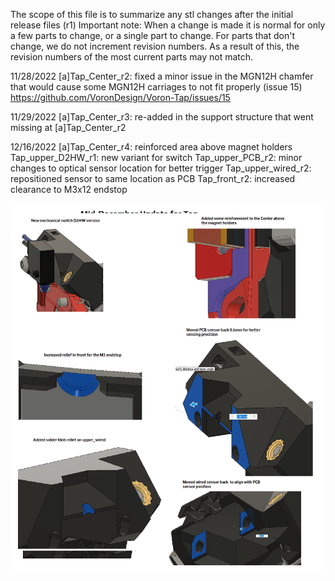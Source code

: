 The scope of this file is to summarize any stl changes after the initial release files (r1)
Important note:  When a change is made it is normal for only a few parts to change, or a single part to change.  For parts that don't change, we do not increment revision numbers.
As a result of this, the revision numbers of the most current parts may not match.

11/28/2022
[a]Tap_Center_r2: fixed a minor issue in the MGN12H chamfer that would cause some MGN12H carriages to not fit properly (issue 15)
https://github.com/VoronDesign/Voron-Tap/issues/15

11/29/2022
[a]Tap_Center_r3: re-added in the support structure that went missing at [a]Tap_Center_r2

12/16/2022
[a]Tap_Center_r4: reinforced area above magnet holders
Tap_upper_D2HW_r1: new variant for switch
Tap_upper_PCB_r2: minor changes to optical sensor location for better trigger
Tap_upper_wired_r2: repositioned sensor to same location as PCB
Tap_front_r2: increased clearance to M3x12 endstop

![Mid December Update](../images/12_16_updatelog.png)
